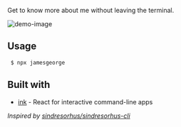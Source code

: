 Get to know more about me without leaving the terminal.

![demo-image](https://user-images.githubusercontent.com/25279263/94848460-a73b5180-0441-11eb-9fb9-59ccd3a9274d.png)

## Usage

```bash
 $ npx jamesgeorge
```

## Built with

- [ink](https://github.com/vadimdemedes/ink) - React for interactive command-line apps

_Inspired by [sindresorhus/sindresorhus-cli](https://github.com/sindresorhus/sindresorhus-cli)_
